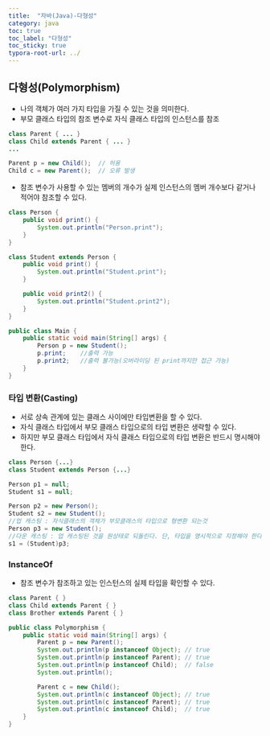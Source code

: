 ```yaml
---
title:  "자바(Java)-다형성"
category: java
toc: true
toc_label: "다형성"
toc_sticky: true
typora-root-url: ../
---
```








## 다형성(Polymorphism)

- 나의 객체가 여러 가지 타입을 가질 수 있는 것을 의미한다.
- 부모 클래스 타입의 참조 변수로 자식 클래스 타입의 인스턴스를 참조

```java
class Parent { ... }
class Child extends Parent { ... }
...

Parent p = new Child();  // 허용
Child c = new Parent();  // 오류 발생
```

- 참조 변수가 사용할 수 있는 멤버의 개수가 실제 인스턴스의 멤버 개수보다 같거나 적어야 참조할 수 있다.

```java
class Person {
    public void print() {
        System.out.println("Person.print");
    }
}

class Student extends Person {
    public void print() {
        System.out.println("Student.print");
    }

    public void print2() {
        System.out.println("Student.print2");
    }
}

public class Main {
    public static void main(String[] args) {
        Person p = new Student();
        p.print;	//출력 가능
        p.print2;	//출력 불가능(오버라이딩 된 print까지만 접근 가능)
    }
}
```



### 타입 변환(Casting)

- 서로 상속 관계에 있는 클래스 사이에만 타입변환을 할 수 있다.
- 자식 클래스 타입에서 부모 클래스 타입으로의 타입 변환은 생략할 수 있다.
- 하지만 부모 클래스 타입에서 자식 클래스 타입으로의 타입 변환은 반드시 명시해야 한다.

```java
class Person {...}
class Student extends Person {...}

Person p1 = null;
Student s1 = null;

Person p2 = new Person();
Student s2 = new Student();
//업 캐스팅 : 자식클래스의 객체가 부모클래스의 타입으로 형변환 되는것
Person p3 = new Student();
//다운 캐스팅 : 업 캐스팅된 것을 원상태로 되돌린다. 단, 타입을 명시적으로 지정해야 한다. 
s1 = (Student)p3;
```



### InstanceOf

- 참조 변수가 참조하고 있는 인스턴스의 실제 타입을 확인할 수 있다.

```java
class Parent { }
class Child extends Parent { }
class Brother extends Parent { }

public class Polymorphism {
    public static void main(String[] args) {
        Parent p = new Parent();
        System.out.println(p instanceof Object); // true
        System.out.println(p instanceof Parent); // true
        System.out.println(p instanceof Child);  // false
        System.out.println();

        Parent c = new Child();
        System.out.println(c instanceof Object); // true
        System.out.println(c instanceof Parent); // true
        System.out.println(c instanceof Child);  // true
    }
}
```

